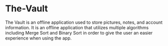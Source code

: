 # The-Vault
The Vault is an offline application used to store pictures, notes, and account information. It is an offline application that utilizes multiple algorithms including Merge Sort and Binary Sort in order to give the user an easier experience when using the app. 
